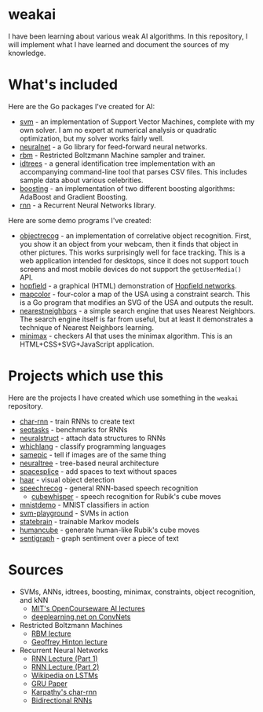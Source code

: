 # weakai

I have been learning about various weak AI algorithms. In this repository, I will implement what I have learned and document the sources of my knowledge.

# What's included

Here are the Go packages I've created for AI:

 * [svm](svm) - an implementation of Support Vector Machines, complete with my own solver. I am no expert at numerical analysis or quadratic optimization, but my solver works fairly well.
 * [neuralnet](neuralnet) - a Go library for feed-forward neural networks.
 * [rbm](rbm) - Restricted Boltzmann Machine sampler and trainer.
 * [idtrees](idtrees) - a general identification tree implementation with an accompanying command-line tool that parses CSV files. This includes sample data about various celebrities.
 * [boosting](boosting) - an implementation of two different boosting algorithms: AdaBoost and Gradient Boosting.
 * [rnn](rnn) - a Recurrent Neural Networks library.

Here are some demo programs I've created:

 * [objectrecog](demos/objectrecog) - an implementation of correlative object recognition. First, you show it an object from your webcam, then it finds that object in other pictures. This works surprisingly well for face tracking. This is a web application intended for desktops, since it does not support touch screens and most mobile devices do not support the `getUserMedia()` API.
 * [hopfield](demos/hopfield) - a graphical (HTML) demonstration of [Hopfield networks](https://en.wikipedia.org/wiki/Hopfield_network).
 * [mapcolor](demos/mapcolor) - four-color a map of the USA using a constraint search. This is a Go program that modifies an SVG of the USA and outputs the result.
 * [nearestneighbors](demos/nearestneighbors) - a simple search engine that uses Nearest Neighbors. The search engine itself is far from useful, but at least it demonstrates a technique of Nearest Neighbors learning.
 * [minimax](demos/minimax) - checkers AI that uses the minimax algorithm. This is an HTML+CSS+SVG+JavaScript application.

# Projects which use this

Here are the projects I have created which use something in the `weakai` repository.

 * [char-rnn](https://github.com/unixpickle/char-rnn) - train RNNs to create text
 * [seqtasks](https://github.com/unixpickle/seqtasks) - benchmarks for RNNs
 * [neuralstruct](https://github.com/unixpickle/neuralstruct) - attach data structures to RNNs
 * [whichlang](https://github.com/unixpickle/whichlang) - classify programming languages
 * [samepic](https://github.com/unixpickle/samepic) - tell if images are of the same thing
 * [neuraltree](https://github.com/unixpickle/neuraltree) - tree-based neural architecture
 * [spacesplice](https://github.com/unixpickle/spacesplice) - add spaces to text without spaces
 * [haar](https://github.com/unixpickle/haar) - visual object detection
 * [speechrecog](https://github.com/unixpickle/speechrecog) - general RNN-based speech recognition
   * [cubewhisper](https://github.com/unixpickle/cubewhisper) - speech recognition for Rubik's cube moves
 * [mnistdemo](https://github.com/unixpickle/mnistdemo) - MNIST classifiers in action
 * [svm-playground](https://github.com/unixpickle/svm-playground) - SVMs in action
 * [statebrain](https://github.com/unixpickle/statebrain) - trainable Markov models
 * [humancube](https://github.com/unixpickle/humancube) - generate human-like Rubik's cube moves
 * [sentigraph](https://github.com/unixpickle/sentigraph) - graph sentiment over a piece of text

# Sources

 * SVMs, ANNs, idtrees, boosting, minimax, constraints, object recognition, and kNN
   * [MIT's OpenCourseware AI lectures](http://ocw.mit.edu/courses/electrical-engineering-and-computer-science/6-034-artificial-intelligence-fall-2010/)
   * [deeplearning.net on ConvNets](http://deeplearning.net/tutorial/lenet.html#lenet)
 * Restricted Boltzmann Machines
   * [RBM lecture](https://www.youtube.com/watch?v=FJ0z3Ubagt4)
   * [Geoffrey Hinton lecture](https://www.youtube.com/watch?v=tt-PQNstYp4)
 * Recurrent Neural Networks
   * [RNN Lecture (Part 1)](https://www.youtube.com/watch?v=AvyhbrQptHk)
   * [RNN Lecture (Part 2)](https://www.youtube.com/watch?v=EAt9_4IhC7s)
   * [Wikipedia on LSTMs](https://en.wikipedia.org/wiki/Long_short-term_memory)
   * [GRU Paper](http://arxiv.org/pdf/1406.1078v3.pdf)
   * [Karpathy's char-rnn](http://karpathy.github.io/2015/05/21/rnn-effectiveness/)
   * [Bidirectional RNNs](http://arxiv.org/pdf/1303.5778.pdf)
